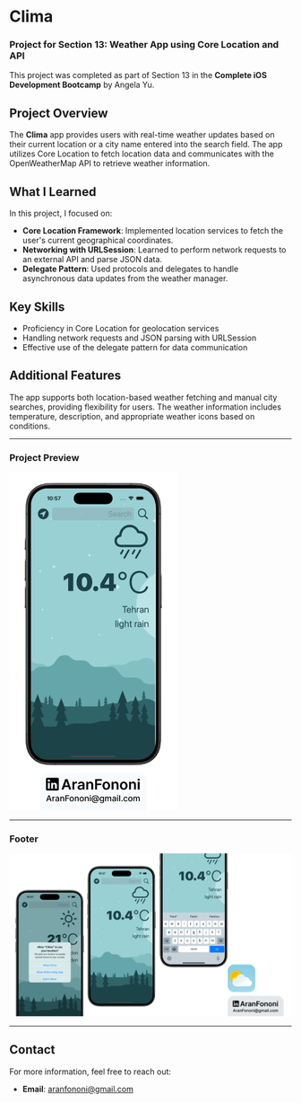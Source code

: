 # Clima

### Project for Section 13: **Weather App using Core Location and API**  
This project was completed as part of Section 13 in the **Complete iOS Development Bootcamp** by Angela Yu.

## Project Overview
The **Clima** app provides users with real-time weather updates based on their current location or a city name entered into the search field. The app utilizes Core Location to fetch location data and communicates with the OpenWeatherMap API to retrieve weather information.

## What I Learned
In this project, I focused on:
- **Core Location Framework**: Implemented location services to fetch the user's current geographical coordinates.
- **Networking with URLSession**: Learned to perform network requests to an external API and parse JSON data.
- **Delegate Pattern**: Used protocols and delegates to handle asynchronous data updates from the weather manager.

## Key Skills
- Proficiency in Core Location for geolocation services
- Handling network requests and JSON parsing with URLSession
- Effective use of the delegate pattern for data communication

## Additional Features
The app supports both location-based weather fetching and manual city searches, providing flexibility for users. The weather information includes temperature, description, and appropriate weather icons based on conditions.

---

### Project Preview
<img src="./Documents/Readme.png" alt="Clima App Preview" width="300px">

---

### Footer
![Footer Image](./Documents/Linkedin.jpg)

---

## Contact
For more information, feel free to reach out:  
- **Email**: [aranfononi@gmail.com](mailto:aranfononi@gmail.com)  
